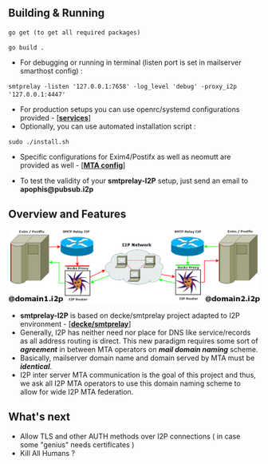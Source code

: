 ## Building & Running
```
go get (to get all required packages)
```
```
go build .
```
* For debugging or running in terminal (listen port is set in mailserver smarthost config) :
```
smtprelay -listen '127.0.0.1:7658' -log_level 'debug' -proxy_i2p '127.0.0.1:4447'
```
* For production setups you can use openrc/systemd configurations provided - [[**services**](services)]
* Optionally, you can use automated installation script :
```
sudo ./install.sh
```
* Specific configurations for Exim4/Postifx as well as neomutt are provided as well - [[**MTA config**](docs)]

* To test the validity of your __smtprelay-I2P__ setup, just send an email to __apophis@pubsub.i2p__
## Overview and Features
![arch](docs/arch.png)
* __smtprelay-I2P__ is based on decke/smtprelay project adapted to I2P environment - [[**decke/smtprelay**](README_smtprelay.md)] 
* Generally, I2P has neither need nor place for DNS like service/records as all address routing is direct. This new paradigm requires some sort of ***agreement*** in between MTA operators on ***mail domain naming*** scheme.
* Basically, mailserver domain name and domain served by MTA must be ***identical***.
* I2P inter server MTA communication is the goal of this project and thus, we ask all I2P MTA operators to use this domain naming scheme to allow for wide I2P MTA federation.



## What's next
* Allow TLS and other AUTH methods over I2P connections ( in case some "genius" needs certificates )
* Kill All Humans ?
